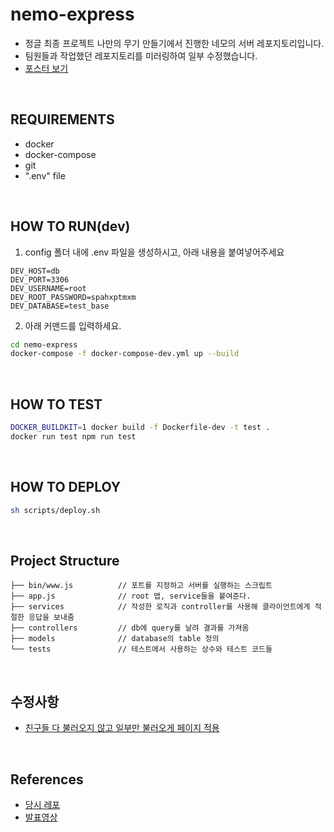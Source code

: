 # nemo-express

- 정글 최종 프로젝트 나만의 무기 만들기에서 진행한 네모의 서버 레포지토리입니다.
- 팀원들과 작업했던 레포지토리를 미러링하여 일부 수정했습니다.
- [포스터 보기](https://github.com/gon2gon2/nemo-server/blob/main/assets/%ED%8F%AC%EC%8A%A4%ED%84%B0-pdf.pdf)

<br/>

## REQUIREMENTS

- docker
- docker-compose
- git
- ".env" file

<br/>

## HOW TO RUN(dev)

1. config 폴더 내에 .env 파일을 생성하시고, 아래 내용을 붙여넣어주세요

```
DEV_HOST=db
DEV_PORT=3306
DEV_USERNAME=root
DEV_ROOT_PASSWORD=spahxptmxm
DEV_DATABASE=test_base
```

2. 아래 커맨드를 입력하세요.

```bash
cd nemo-express
docker-compose -f docker-compose-dev.yml up --build
```

<br/>

## HOW TO TEST

```bash
DOCKER_BUILDKIT=1 docker build -f Dockerfile-dev -t test .
docker run test npm run test
```

<br/>

## HOW TO DEPLOY

```bash
sh scripts/deploy.sh
```

<br/>

## Project Structure

```
├── bin/www.js          // 포트를 지정하고 서버를 실행하는 스크립트
├── app.js              // root 앱, service들을 붙여준다.
├── services            // 작성한 로직과 controller를 사용해 클라이언트에게 적절한 응답을 보내줌
├── controllers         // db에 query를 날려 결과를 가져옴
├── models              // database의 table 정의
└── tests               // 테스트에서 사용하는 상수와 테스트 코드들
```

<br/>

## 수정사항

- [친구들 다 불러오지 않고 일부만 불러오게 페이지 적용](https://github.com/gon2gon2/nemo-server/issues/6)

<br/>

## References

- [당시 레포](https://github.com/FiveNemos/nemo-express)
- [발표영상](https://youtu.be/_I6NU67zvJQ)
